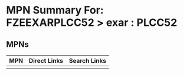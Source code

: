 



# MPN Summary For: FZEEXARPLCC52 > exar : PLCC52

## MPNs
  

|MPN|Direct Links|Search Links|
| :--- | :--- | :--- |
||||
